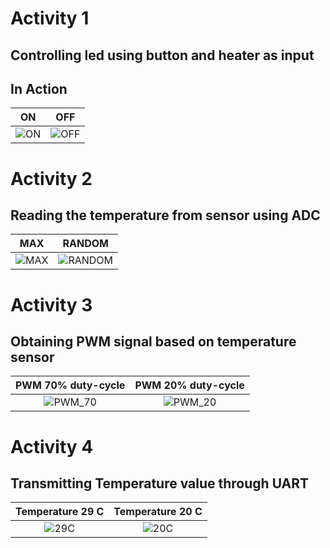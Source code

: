 # Activity 1
## Controlling led using button and heater as input 
## In Action

|ON|OFF|
|:--:|:--:|
|![ON](https://user-images.githubusercontent.com/94127613/144220118-c987fb80-cb16-4a37-ba15-3fd00ad5bd00.png)|![OFF](https://user-images.githubusercontent.com/94127613/144220181-c3e33206-0f3f-433c-b704-c708bccfacc7.png)|

# Activity 2
## Reading the temperature from sensor using ADC 

|MAX|RANDOM|
|:--:|:--:|
|![MAX](https://user-images.githubusercontent.com/94127613/144220250-e0e53fa1-3e52-4b11-b12a-8539b3fc74ad.png)|![RANDOM](https://user-images.githubusercontent.com/94127613/144220291-7fffec09-2cf7-4cb4-aff9-cfab931d2fbe.png)|

# Activity 3
## Obtaining PWM signal based on temperature sensor

|PWM 70% duty-cycle|PWM 20% duty-cycle|
|:--:|:--:|
|![PWM_70](https://user-images.githubusercontent.com/94127613/144220391-8d2e218a-4e13-45aa-b12c-8c2550c9f4cd.png)|![PWM_20](https://user-images.githubusercontent.com/94127613/144220446-14117f7a-3e9d-4aa4-be3e-01a641c22a94.png)|

# Activity 4
## Transmitting Temperature value through UART

|Temperature 29 C|Temperature 20 C|
|:--:|:--:|
|![29C](https://user-images.githubusercontent.com/94127613/144220481-4712ccb8-1c50-4bf9-a7ea-40b680115564.png)|![20C](https://user-images.githubusercontent.com/94127613/144220530-24a1cc97-0e0a-4465-b09b-63de3174dec4.png)|
